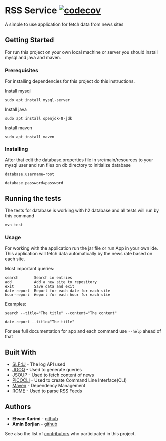 # RSS Service [![codecov](https://codecov.io/gh/karimiehsan90/nimbo_rss/branch/master/graph/badge.svg)](https://codecov.io/gh/karimiehsan90/nimbo_rss)

A simple to use application for fetch data from news sites 

## Getting Started

For run this project on your own local machine or server you should install mysql and java and maven.

### Prerequisites

For installing dependencies for this project do this instructions.

Install mysql

```
sudo apt install mysql-server
```

Install java
```
sudo apt install openjdk-8-jdk
```

Install maven
```
sudo apt install maven
```
### Installing

After that edit the database.properties file in src/main/resources to your mysql user and run files on db directory to initialize database

```
database.username=root

database.password=password
```

## Running the tests

The tests for database is working with h2 database and all tests will run by this command
```
mvn test
```

### Usage

For working with the application run the jar file or run App in your own ide. This application will fetch data automatically by the news rate based on each site.

Most important queries:

```
search       Search in entries
add          Add a new site to repository
exit         Save data and exit
date-report  Report for each date for each site
hour-report  Report for each hour for each site
```

Examples:

```
search --title="The title" --content="The content"
```
```
date-report --title="The title"
```

For see full documentation for app and each command use `--help` ahead of that

## Built With

* [SLF4J](https://www.slf4j.org/) - The log API used
* [JOOQ](https://www.jooq.org/) - Used to generate queries
* [JSOUP](https://jsoup.org/) - Used to fetch content of news
* [PICOCLI](https://picocli.info/) - Used to create Command Line Interface(CLI)
* [Maven](https://maven.apache.org/) - Dependency Management
* [ROME](https://rometools.github.io/rome/) - Used to parse RSS Feeds 

## Authors

* **Ehsan Karimi** - [github](https://github.com/karimiehsan90)
* **Amin Borjian** - [github](https://github.com/Borjianamin98)

See also the list of [contributors](https://github.com/karimiehsan90/nimbo_rss/graphs/contributors) who participated in this project.
